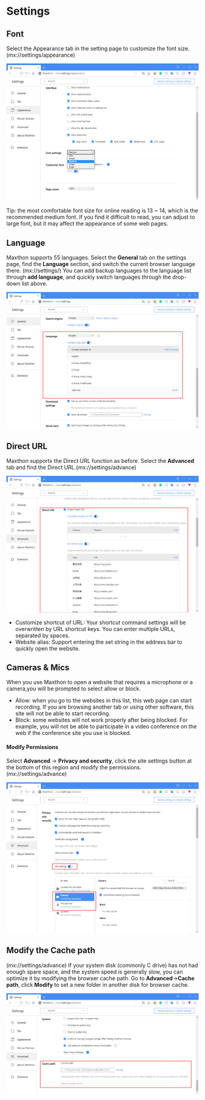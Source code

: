 # Settings

## Font

Select the Appearance tab in the setting page to customize the font size. (mx://settings/appearance)

![image](images/14-00.png "=85%,85%")

Tip: the most comfortable font size for online reading is 13 ~ 14, which is the recommended medium font. If you find it difficult to read, you can adjust to large font, but it may affect the appearance of some web pages.

## Language

Maxthon supports 55 languages. Select the **General** tab on the settings page, find the **Language** section, and switch the current browser language there. (mx://settings/)
You can add backup languages to the language list through **add language**, and quickly switch languages through the drop-down list above.

![image](images/14-01.png "=85%,85%")

## Direct URL

Maxthon supports the Direct URL function as before. Select the **Advanced** tab and find the Direct URL.(mx://settings/advance)

![image](images/14-02.png "=85%,85%")

- Customize shortcut of URL: Your shortcut command settings will be overwritten by URL shortcut keys. You can enter multiple URLs, separated by spaces.
- Website alias: Support entering the set string in the address bar to quickly open the website.

## Cameras & Mics

When you use Maxthon to open a website that requires a microphone or a camera,you will be prompted to select allow or block.

- Allow: when you go to the websites in this list, this web page can start recording. If you are browsing another tab or using other software, this site will not be able to start recording.
- Block: some websites will not work properly after being blocked. For example, you will not be able to participate in a video conference on the web if the conference site you use is blocked.

#### Modify Permissions

Select **Advanced** -> **Privacy and security**, click the site settings button at the bottom of this region and modify the permissions.(mx://settings/advance)

![image](images/14-03.png "=85%,85%")

## Modify the Cache path

(mx://settings/advance)
If your system disk (commonly C drive) has not had enough spare space, and the system speed is generally slow, you can optimize it by modifying the browser cache path.
Go to **Advanced**->**Cache path**, click **Modify** to set a new folder in another disk for browser cache.

![image](images/14-04.png "=85%,85%")
